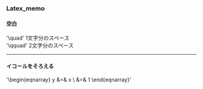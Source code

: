 ### Latex_memo

#### 空白

'\quad'   1文字分のスペース  
'\qquad'  2文字分のスペース

---
#### イコールをそろえる
'\begin{eqnarray}
y &=& x \\
  &=& 1
\end{eqnarray}'
